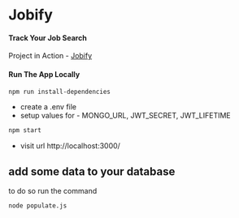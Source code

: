 # Jobify

#### Track Your Job Search

Project in Action - [Jobify](https://www.jobify.live/)


#### Run The App Locally

```sh
npm run install-dependencies
```

- create a .env file
- setup values for - MONGO_URL, JWT_SECRET, JWT_LIFETIME

```sh
npm start
```

- visit url http://localhost:3000/



## add some data to your database 

to do so run the command 
```sh
node populate.js
```
